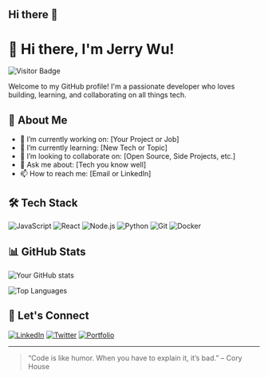 ## Hi there 👋

<!--
**JerryWu0430/JerryWu0430** is a ✨ _special_ ✨ repository because its `README.md` (this file) appears on your GitHub profile.

Here are some ideas to get you started:

- 🔭 I’m currently working on ...
- 🌱 I’m currently learning ...
- 👯 I’m looking to collaborate on ...
- 🤔 I’m looking for help with ...
- 💬 Ask me about ...
- 📫 How to reach me: ...
- 😄 Pronouns: ...
- ⚡ Fun fact: ...
-->

# 👋 Hi there, I'm Jerry Wu!
 ![Visitor Badge](https://visitor-badge.glitch.me/badge?page_id=JerryWu0430.JerryWu0430)

Welcome to my GitHub profile! I'm a passionate developer who loves building, learning, and collaborating on all things tech.

## 🚀 About Me

- 🔭 I’m currently working on: [Your Project or Job]
- 🌱 I’m currently learning: [New Tech or Topic]
- 👯 I’m looking to collaborate on: [Open Source, Side Projects, etc.]
- 💬 Ask me about: [Tech you know well]
- 📫 How to reach me: [Email or LinkedIn]

## 🛠️ Tech Stack

![JavaScript](https://img.shields.io/badge/-JavaScript-black?style=flat-square&logo=javascript)
![React](https://img.shields.io/badge/-React-black?style=flat-square&logo=react)
![Node.js](https://img.shields.io/badge/-Node.js-black?style=flat-square&logo=node.js)
![Python](https://img.shields.io/badge/-Python-black?style=flat-square&logo=python)
![Git](https://img.shields.io/badge/-Git-black?style=flat-square&logo=git)
![Docker](https://img.shields.io/badge/-Docker-black?style=flat-square&logo=docker)

## 📊 GitHub Stats

![Your GitHub stats](https://github-readme-stats.vercel.app/api?username=JerryWu0430&show_icons=true&hide_title=true&hide_rank=false&count_private=true&theme=default)

![Top Languages](https://github-readme-stats.vercel.app/api/top-langs/?username=yourusername&layout=compact&theme=default)

## 🔗 Let's Connect

[![LinkedIn](https://img.shields.io/badge/-LinkedIn-blue?style=flat-square&logo=linkedin)](https://linkedin.com/in/yourusername)
[![Twitter](https://img.shields.io/badge/-Twitter-blue?style=flat-square&logo=twitter)](https://twitter.com/yourusername)
[![Portfolio](https://img.shields.io/badge/-Portfolio-black?style=flat-square&logo=web)](https://yourwebsite.com)

---

> “Code is like humor. When you have to explain it, it’s bad.” – Cory House

